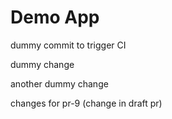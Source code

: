 # Demo App

dummy commit to trigger CI

dummy change

another dummy change

changes for pr-9 (change in draft pr)
